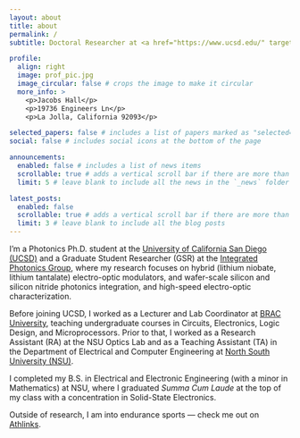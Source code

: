 ```yaml
---
layout: about
title: about
permalink: /
subtitle: Doctoral Researcher at <a href="https://www.ucsd.edu/" target="_blank">UC San Diego</a> | <a href="https://integratedphotonics.ucsd.edu/" target="_blank">Integrated Photonics Group</a>

profile:
  align: right
  image: prof_pic.jpg
  image_circular: false # crops the image to make it circular
  more_info: >
    <p>Jacobs Hall</p>
    <p>19736 Engineers Ln</p>
    <p>La Jolla, California 92093</p>

selected_papers: false # includes a list of papers marked as "selected={true}"
social: false # includes social icons at the bottom of the page

announcements:
  enabled: false # includes a list of news items
  scrollable: true # adds a vertical scroll bar if there are more than 3 news items
  limit: 5 # leave blank to include all the news in the `_news` folder

latest_posts:
  enabled: false
  scrollable: true # adds a vertical scroll bar if there are more than 3 new posts items
  limit: 3 # leave blank to include all the blog posts
---
```


I’m a Photonics Ph.D. student at the [University of California San Diego (UCSD)](https://www.ucsd.edu/) and a Graduate Student Researcher (GSR) at the [Integrated Photonics Group](https://ece.ucsd.edu/), where my research focuses on hybrid (lithium niobate, lithium tantalate) electro-optic modulators, and wafer-scale silicon and silicon nitride photonics integration, and high-speed electro-optic characterization.

Before joining UCSD, I worked as a Lecturer and Lab Coordinator at [BRAC University](https://www.bracu.ac.bd/), teaching undergraduate courses in Circuits, Electronics, Logic Design, and Microprocessors. Prior to that, I worked as a Research Assistant (RA) at the NSU Optics Lab and as a Teaching Assistant (TA) in the Department of Electrical and Computer Engineering at [North South University (NSU)](https://www.northsouth.edu/).

I completed my B.S. in Electrical and Electronic Engineering (with a minor in Mathematics) at NSU, where I graduated *Summa Cum Laude* at the top of my class with a concentration in Solid-State Electronics.

Outside of research, I am into endurance sports — check me out on [Athlinks](https://www.athlinks.com/athletes/570046763).
